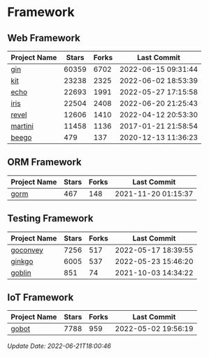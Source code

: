 # Framework

## Web Framework
| Project Name | Stars | Forks | Last Commit |
| ------------ | ----- | ----- | ----------- |
| [gin](https://github.com/gin-gonic/gin) | 60359 | 6702 | 2022-06-15 09:31:44 |
| [kit](https://github.com/go-kit/kit) | 23238 | 2325 | 2022-06-02 18:53:39 |
| [echo](https://github.com/labstack/echo) | 22693 | 1991 | 2022-05-27 17:15:58 |
| [iris](https://github.com/kataras/iris) | 22504 | 2408 | 2022-06-20 21:25:43 |
| [revel](https://github.com/revel/revel) | 12606 | 1410 | 2022-04-12 20:53:30 |
| [martini](https://github.com/go-martini/martini) | 11458 | 1136 | 2017-01-21 21:58:54 |
| [beego](https://github.com/astaxie/beego) | 479 | 137 | 2020-12-13 11:36:23 |

## ORM Framework
| Project Name | Stars | Forks | Last Commit |
| ------------ | ----- | ----- | ----------- |
| [gorm](https://github.com/jinzhu/gorm) | 467 | 148 | 2021-11-20 01:15:37 |

## Testing Framework
| Project Name | Stars | Forks | Last Commit |
| ------------ | ----- | ----- | ----------- |
| [goconvey](https://github.com/smartystreets/goconvey) | 7256 | 517 | 2022-05-17 18:39:55 |
| [ginkgo](https://github.com/onsi/ginkgo) | 6005 | 537 | 2022-05-23 15:46:20 |
| [goblin](https://github.com/franela/goblin) | 851 | 74 | 2021-10-03 14:34:22 |

## IoT Framework
| Project Name | Stars | Forks | Last Commit |
| ------------ | ----- | ----- | ----------- |
| [gobot](https://github.com/hybridgroup/gobot) | 7788 | 959 | 2022-05-02 19:56:19 |

*Update Date: 2022-06-21T18:00:46*